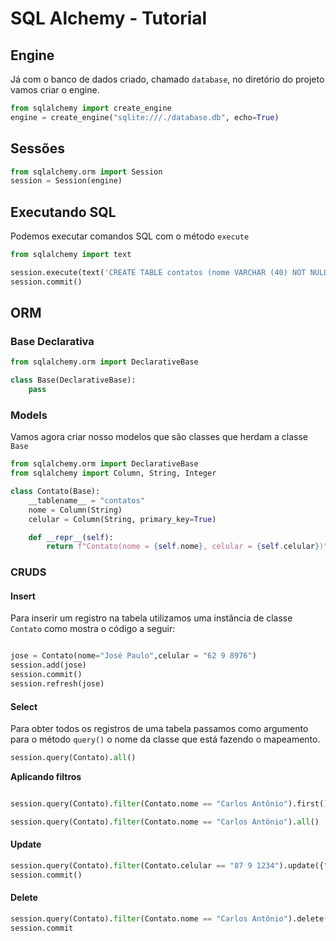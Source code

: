 # SQL Alchemy - Tutorial
## Engine
Já com o banco de dados criado, chamado `database`,  no diretório do projeto vamos criar o engine.
~~~python
from sqlalchemy import create_engine
engine = create_engine("sqlite:///./database.db", echo=True)
~~~

## Sessões
~~~python
from sqlalchemy.orm import Session
session = Session(engine)
~~~

## Executando SQL
Podemos executar comandos SQL com o método `execute`

~~~python
from sqlalchemy import text

session.execute(text('CREATE TABLE contatos (nome VARCHAR (40) NOT NULL, celular VARCHAR (15) NOT NULL PRIMARY KEY)'))
session.commit()
~~~ 

## ORM

### Base Declarativa
~~~python
from sqlalchemy.orm import DeclarativeBase

class Base(DeclarativeBase):
    pass

~~~

### Models
Vamos agora criar nosso modelos que são classes que herdam a classe `Base`
~~~python
from sqlalchemy.orm import DeclarativeBase
from sqlalchemy import Column, String, Integer

class Contato(Base):
    __tablename__ = "contatos"
    nome = Column(String)
    celular = Column(String, primary_key=True)

    def __repr__(self):
        return f"Contato(nome = {self.nome}, celular = {self.celular})"
~~~

### CRUDS


#### Insert
Para inserir um registro na tabela utilizamos uma instância de classe `Contato` como mostra o código a seguir:
~~~python

jose = Contato(nome="José Paulo",celular = "62 9 8976")
session.add(jose)
session.commit()
session.refresh(jose)

~~~

#### Select

Para obter todos os registros de uma tabela passamos como argumento para o método `query()` o nome da classe que está fazendo o mapeamento.

~~~python
session.query(Contato).all()
~~~

**Aplicando filtros**

~~~python

session.query(Contato).filter(Contato.nome == "Carlos Antônio").first()

session.query(Contato).filter(Contato.nome == "Carlos Antônio").all()
~~~

#### Update
~~~python
session.query(Contato).filter(Contato.celular == "87 9 1234").update({"nome":"Carlos Freitas"})
session.commit()
~~~

#### Delete
~~~python
session.query(Contato).filter(Contato.nome == "Carlos Antônio").delete()
session.commit
~~~
